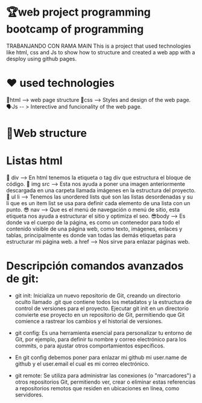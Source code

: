 # 🏆web project programming bootcamp of programming 
TRABANJANDO CON RAMA MAIN
This is a project that used technologies like html, css and Js to show how to structure and created a web app with a desploy using github pages.

# ❤ used technologies

👀html --> web page structure 
🦚css --> Styles and design of the web page.
🗣Js -- > Interective and funcionality of the web page. 

# 🧨Web structure 

# Listas html 

🚗 div --> En html tenemos la etiqueta o tag div que estructura el bloque de código. 🚈 img src -->  Esta nos ayuda a poner una imagen anteriormente descargada en una carpeta llamada imágenes en la estructura del proyecto.
🤨 ul li --> Tenemos las unordered lists qué son las listas desordenadas y su li que es un item list se usa para definir cada elemento de una lista con un punto.
😎 nav --> Que es el menú de navegación o menú de sitio, esta etiqueta nos ayuda a estructurar el sitio y optimiza el seo.
😎body --> Es donde va el cuerpo de la página, es como un contenedor para todo el contenido visible de una página web, como texto, imágenes, enlaces y tablas, principalmente es donde van todas las demás etiquetas para estructurar mi página web.
a href --> Nos sirve para enlazar páginas web.

# Descripción comandos avanzados de git: 

- git init: Inicializa un nuevo repositorio de Git, creando un directorio oculto llamado .git que contiene todos los metadatos y la estructura de control de versiones para el proyecto. Ejecutar git init en un directorio convierte ese proyecto en un repositorio de Git, permitiendo que Git comience a rastrear los cambios y el historial de versiones.

- git config: Es una herramienta esencial para personalizar tu entorno de Git, por ejemplo, para definir tu nombre y correo electrónico para los commits, o para ajustar otros comportamientos específicos.

- En git config debemos poner para enlazar mi github mi user.name de github y el user.email el cual es mi correo electrónico. 

- git remote: Se utiliza para administrar las conexiones (o "marcadores") a otros repositorios Git, permitiendo ver, crear o eliminar estas referencias a repositorios remotos que residen en ubicaciones en línea, como servidores.
